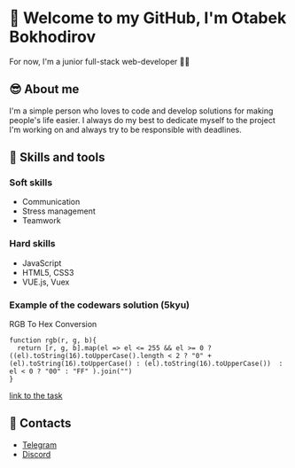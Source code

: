 # 👋 Welcome to my GitHub, I'm Otabek Bokhodirov

For now, I'm a junior full-stack web-developer :man_technologist:

## :sunglasses: About me

I'm a simple person who loves to code and develop solutions for making people's life easier.
I always do my best to dedicate myself to the project I'm working on and always try to be responsible with deadlines.


## :brain: Skills and tools

### Soft skills

- Communication
- Stress management
- Teamwork

### Hard skills

- JavaScript
- HTML5, CSS3
- VUE.js, Vuex

### Example of the codewars solution (5kyu)

RGB To Hex Conversion
```
function rgb(r, g, b){
  return [r, g, b].map(el => el <= 255 && el >= 0 ? ((el).toString(16).toUpperCase().length < 2 ? "0" + (el).toString(16).toUpperCase() : (el).toString(16).toUpperCase())  : el < 0 ? "00" : "FF" ).join("") 
}
```
[link to the task](https://www.codewars.com/kata/513e08acc600c94f01000001)

## 📧 Contacts
* [Telegram](https://t.me/Bakhadirov01)
* [Discord](https://discord.com/users/362602863316434945)
